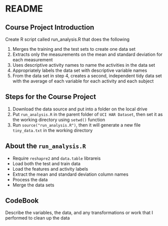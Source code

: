 # README

## Course Project Introduction

Create R script called run_analysis.R that does the following

1. Merges the training and the test sets to create one data set
2. Extracts only the measurements on the mean and standard deviation for each measurement
3. Uses descriptive activity names to name the activities in the data set
4. Appropriately labels the data set with descriptive variable names
5. From the data set in step 4, creates a second, independent tidy data set with the average of each variable for each activity and each subject

## Steps for the Course Project

1. Download the data source and put into a folder on the local drive
2. Put ```run_analysis.R``` in the parent folder of ```UCI HAR Dataset```, then set it as the working directory using ```setwd()``` function
3. Run ```source("run_analysis.R")```, then it will generate a new file ```tiny_data.txt``` in the working directory

## About the ```run_analysis.R```

* Require ```reshapre2``` and ```data.table``` librareis
* Load both the test and train data
* Load the features and activity labels
* Extract the mean and standard deviation column names
* Process the data
* Merge the data sets

## CodeBook

Describe the variables, the data, and any transformations or work that I performed to clean up the data
